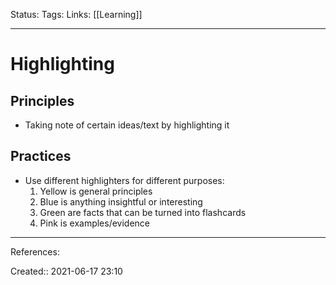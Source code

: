 Status:
Tags: 
Links: [[Learning]]
___
# Highlighting
## Principles
- Taking note of certain ideas/text by highlighting it
## Practices
- Use different highlighters for different purposes:
	1. Yellow is general principles
	2. Blue is anything insightful or interesting
	3. Green are facts that can be turned into flashcards
	4. Pink is examples/evidence
___
References:

Created:: 2021-06-17 23:10